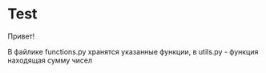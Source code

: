 # Test
Привет!

В файлике functions.py хранятся указанные функции, в utils.py - функция находящая сумму чисел
